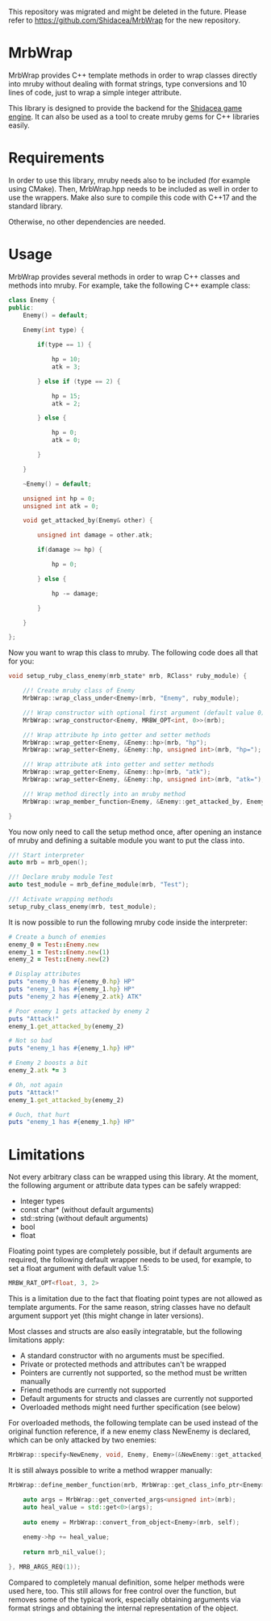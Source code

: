This repository was migrated and might be deleted in the future.
Please refer to https://github.com/Shidacea/MrbWrap for the new repository.

# MrbWrap

MrbWrap provides C++ template methods in order to wrap classes directly into mruby without dealing with format strings, type conversions and 10 lines of code, just to wrap a simple integer attribute.

This library is designed to provide the backend for the [Shidacea game engine](https://github.com/Hadeweka/Shidacea). It can also be used as a tool to create mruby gems for C++ libraries easily.

# Requirements

In order to use this library, mruby needs also to be included (for example using CMake). Then, MrbWrap.hpp needs to be included as well in order to use the wrappers. Make also sure to compile this code with C++17 and the standard library.

Otherwise, no other dependencies are needed.

# Usage

MrbWrap provides several methods in order to wrap C++ classes and methods into mruby. For example, take the following C++ example class:

```c++
class Enemy {
public:
    Enemy() = default;
    
    Enemy(int type) {

        if(type == 1) {

            hp = 10;
            atk = 3;

        } else if (type == 2) {

            hp = 15;
            atk = 2;

        } else {

            hp = 0;
            atk = 0;

        }

    }

    ~Enemy() = default;

    unsigned int hp = 0;
    unsigned int atk = 0;

    void get_attacked_by(Enemy& other) {

        unsigned int damage = other.atk;

        if(damage >= hp) {

            hp = 0;

        } else {

            hp -= damage;

        }

    }

};
```

Now you want to wrap this class to mruby. The following code does all that for you:

```c++
void setup_ruby_class_enemy(mrb_state* mrb, RClass* ruby_module) {

    //! Create mruby class of Enemy
    MrbWrap::wrap_class_under<Enemy>(mrb, "Enemy", ruby_module);

    //! Wrap constructor with optional first argument (default value 0)
    MrbWrap::wrap_constructor<Enemy, MRBW_OPT<int, 0>>(mrb);

    //! Wrap attribute hp into getter and setter methods
    MrbWrap::wrap_getter<Enemy, &Enemy::hp>(mrb, "hp");
    MrbWrap::wrap_setter<Enemy, &Enemy::hp, unsigned int>(mrb, "hp=");

    //! Wrap attribute atk into getter and setter methods
    MrbWrap::wrap_getter<Enemy, &Enemy::hp>(mrb, "atk");
    MrbWrap::wrap_setter<Enemy, &Enemy::hp, unsigned int>(mrb, "atk=");

    //! Wrap method directly into an mruby method
    MrbWrap::wrap_member_function<Enemy, &Enemy::get_attacked_by, Enemy>(mrb, "get_attacked_by");

}
```

You now only need to call the setup method once, after opening an instance of mruby and defining a suitable module you want to put the class into.

```c++
//! Start interpreter
auto mrb = mrb_open();

//! Declare mruby module Test
auto test_module = mrb_define_module(mrb, "Test");

//! Activate wrapping methods
setup_ruby_class_enemy(mrb, test_module);
```

It is now possible to run the following mruby code inside the interpreter:

```ruby
# Create a bunch of enemies
enemy_0 = Test::Enemy.new
enemy_1 = Test::Enemy.new(1)
enemy_2 = Test::Enemy.new(2)

# Display attributes
puts "enemy_0 has #{enemy_0.hp} HP"
puts "enemy_1 has #{enemy_1.hp} HP"
puts "enemy_2 has #{enemy_2.atk} ATK"

# Poor enemy 1 gets attacked by enemy 2
puts "Attack!"
enemy_1.get_attacked_by(enemy_2)

# Not so bad
puts "enemy_1 has #{enemy_1.hp} HP"

# Enemy 2 boosts a bit
enemy_2.atk *= 3

# Oh, not again
puts "Attack!"
enemy_1.get_attacked_by(enemy_2)

# Ouch, that hurt
puts "enemy_1 has #{enemy_1.hp} HP"
```

# Limitations

Not every arbitrary class can be wrapped using this library. At the moment, the following argument or attribute data types can be safely wrapped:
* Integer types
* const char* (without default arguments)
* std::string (without default arguments)
* bool
* float

Floating point types are completely possible, but if default arguments are required, the following default wrapper needs to be used, for example, to set a float argument with default value 1.5:

```c++
MRBW_RAT_OPT<float, 3, 2>
```

This is a limitation due to the fact that floating point types are not allowed as template arguments. For the same reason, string classes have no default argument support yet (this might change in later versions).

Most classes and structs are also easily integratable, but the following limitations apply:
* A standard constructor with no arguments must be specified.
* Private or protected methods and attributes can't be wrapped
* Pointers are currently not supported, so the method must be written manually
* Friend methods are currently not supported
* Default arguments for structs and classes are currently not supported
* Overloaded methods might need further specification (see below)

For overloaded methods, the following template can be used instead of the original function reference, if a new enemy class NewEnemy is declared, which can be only attacked by two enemies:

```c++
MrbWrap::specify<NewEnemy, void, Enemy, Enemy>(&NewEnemy::get_attacked_by)
```

It is still always possible to write a method wrapper manually:

```c++
MrbWrap::define_member_function(mrb, MrbWrap::get_class_info_ptr<Enemy>(), "heal", MRUBY_FUNC {

    auto args = MrbWrap::get_converted_args<unsigned int>(mrb);
    auto heal_value = std::get<0>(args);
    
    auto enemy = MrbWrap::convert_from_object<Enemy>(mrb, self);
    
    enemy->hp += heal_value;
    
    return mrb_nil_value();

}, MRB_ARGS_REQ(1));
```

Compared to completely manual definition, some helper methods were used here, too. This still allows for free control over the function, but removes some of the typical work, especially obtaining arguments via format strings and obtaining the internal representation of the object.

